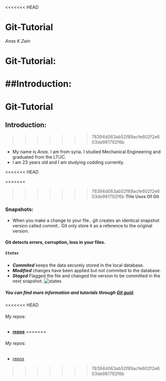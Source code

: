 <<<<<<< HEAD

# Git-Tutorial

_Anas K Zain_

# Git-Tutorial:

##Introduction:
=======
# Git-Tutorial

## Introduction:
>>>>>>> 78394d063ab52f89acfe602f2e603de981792f6b
- My name is _Anas_. I am from syria. I studied Mechanical Engineering and graduated from the LTUC.
- I am 23 years old and I am studying codding currently.


<<<<<<< HEAD

=======
>>>>>>> 78394d063ab52f89acfe602f2e603de981792f6b
**THe Uses Of Git**

### Snapshots:
- When you make a change to your file.. gIt creates an identical snapshot version called commit.. Git only store it as a reference to the original version.

#### Git detects errors, corruption, loss in your files.

##### `States`
- _**Commited**_ keeps the data securely stored in the local database.
- _**Modified**_ changes have been applied but not commited to the database.
- _**Staged**_ Flagged the file and changed the version to be committed in the next snapshot.
![states](https://blog.udemy.com/wp-content/uploads/2015/08/image066.png)

##### You can find more information and tutorials through [Git guid](https://blog.udemy.com/wp-content/uploads/2015/08/image066.png).

<<<<<<< HEAD


###### My repos:
- _**[repos](https://github.com/X-Anas-X/README.md)**_
=======
###### My repos:
- [repos](https://github.com/X-Anas-X/README.md)

>>>>>>> 78394d063ab52f89acfe602f2e603de981792f6b
